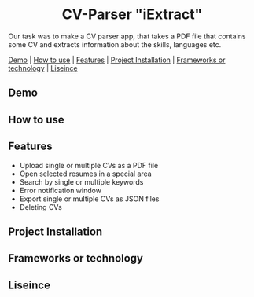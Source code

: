 <h1 align="center"> CV-Parser "iExtract"</h1>
<!-- Project Description -->
Our task was to make a CV parser app, that takes a PDF file that contains some CV and extracts information about the skills, languages etc.

[Demo](#demo) |
[How to use](#use) |
[Features](#features) |
[Project Installation](#installation) |
[Frameworks or technology](#framework) |
[Liseince](#liseince)

<!-- ![Dart](https://img.shields.io/badge/dart-%230175C2.svg?style=for-the-badge&logo=dart&logoColor=white)
![Firebase](https://img.shields.io/badge/firebase-%23039BE5.svg?style=for-the-badge&logo=firebase)

<img src="https://github.com/devicons/devicon/blob/master/icons/firebase/firebase-plain-wordmark.svg" title="Firebase" alt="Firebase" width="40" height="40"/>&nbsp; -->

<h2 name="demo">Demo</h2>

<h2 name="use">How to use</h2>



<h2 name="features">Features</h2>

* Upload single or multiple CVs as a PDF file
* Open selected resumes in a special area 
* Search by single or multiple keywords
* Error notification window
* Export single or multiple CVs as JSON files
* Deleting CVs

<h2 name="installation">Project Installation</h2>

<h2 name="framework">Frameworks or technology</h2>

<h2 name="liseince">Liseince</h2>

